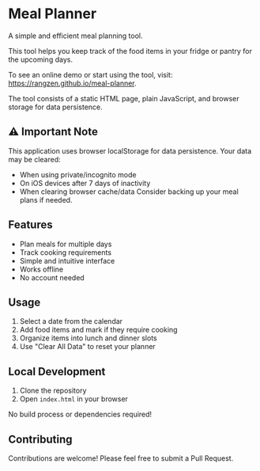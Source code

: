 # Meal Planner

A simple and efficient meal planning tool.

This tool helps you keep track of the food items in your fridge or pantry for the upcoming days.

To see an online demo or start using the tool, visit: <https://rangzen.github.io/meal-planner>.

The tool consists of a static HTML page, plain JavaScript, and browser storage for data persistence.

## ⚠️ Important Note

This application uses browser localStorage for data persistence. Your data may be cleared:
- When using private/incognito mode
- On iOS devices after 7 days of inactivity
- When clearing browser cache/data
Consider backing up your meal plans if needed.

## Features

- Plan meals for multiple days
- Track cooking requirements
- Simple and intuitive interface
- Works offline
- No account needed

## Usage

1. Select a date from the calendar
2. Add food items and mark if they require cooking
3. Organize items into lunch and dinner slots
4. Use "Clear All Data" to reset your planner

## Local Development

1. Clone the repository
2. Open `index.html` in your browser

No build process or dependencies required!

## Contributing

Contributions are welcome! Please feel free to submit a Pull Request.
